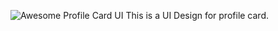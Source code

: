 ![Awesome Profile Card UI](https://github.com/SamarthShukla17/Profile_card_1/assets/151535429/e1163e32-d3c0-418b-9767-ad41243bfd2e)
This is a UI Design for profile card.
